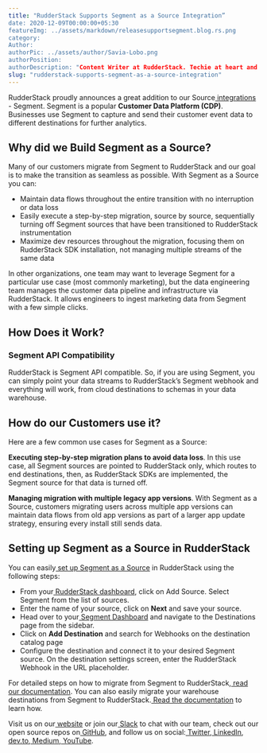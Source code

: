 ```yaml
---
title: "RudderStack Supports Segment as a Source Integration”
date: 2020-12-09T00:00:00+05:30
featureImg: ../assets/markdown/releasesupportsegment.blog.rs.png
category: 
Author:  
authorPic: ../assets/author/Savia-Lobo.png
authorPosition: 
authorDescription: "Content Writer at RudderStack. Techie at heart and loves to stay up to date with tech happenings across the globe. Loves singing and composing songs."
slug: "rudderstack-supports-segment-as-a-source-integration"
---
```


RudderStack proudly announces a great addition to our Source[ integrations](https://rudderstack.com/integration/)<span style="text-decoration:underline;"> </span>- Segment. Segment is a popular **Customer Data Platform (CDP)**.  Businesses use Segment to capture and send their customer event data to different destinations for further analytics.


## **Why did we Build Segment as a Source?**

Many of our customers migrate from Segment to RudderStack and our goal is to make the transition as seamless as possible. With Segment as a Source you can: 



*   Maintain data flows throughout the entire transition with no interruption or data loss
*   Easily execute a step-by-step migration, source by source, sequentially turning off Segment sources that have been transitioned to RudderStack instrumentation
*   Maximize dev resources throughout the migration, focusing them on RudderStack SDK installation, not managing multiple streams of the same data

In other organizations, one team may want to leverage Segment for a particular use case (most commonly marketing), but the data engineering team manages the customer data pipeline and infrastructure via RudderStack. It allows engineers to ingest marketing data from Segment with a few simple clicks. 


## **How Does it Work?**


### **Segment API Compatibility**

RudderStack is Segment API compatible. So, if you are using Segment, you can simply point your data streams to RudderStack’s Segment webhook and everything will work, from cloud destinations to schemas in your data warehouse. 


## **How do our Customers use it?**

Here are a few common use cases for Segment as a Source: 

**Executing step-by-step migration plans to avoid data loss**. In this use case, all Segment sources are pointed to RudderStack only, which routes to end destinations, then, as RudderStack SDKs are implemented, the Segment source for that data is turned off. 

**Managing migration with multiple legacy app versions**. With Segment as a Source, customers migrating users across multiple app versions can maintain data flows from old app versions as part of a larger app update strategy, ensuring every install still sends data. 


## **Setting up Segment as a Source in RudderStack**

You can easily[ set up Segment as a Source](https://docs.rudderstack.com/sources/segment#getting-started) in RudderStack using the following steps:



*   From your[ RudderStack dashboard](https://app.rudderstack.com/signup?type=freetrial), click on Add Source. Select Segment from the list of sources. 
*   Enter the name of your source, click on **Next** and save your source.
*   Head over to your[ Segment Dashboard](https://app.segment.com/workspaces) and navigate to the Destinations page from the sidebar. 
*   Click on **Add Destination** and search for Webhooks on the destination catalog page
*   Configure the destination and connect it to your desired Segment source. On the destination settings screen, enter the RudderStack Webhook in the URL placeholder.

For detailed steps on how to migrate from Segment to RudderStack,[ read our documentation](https://docs.rudderstack.com/migration-guides/rudderstack-migration-guide). You can also easily migrate your warehouse destinations from Segment to RudderStack.[ Read the documentation](https://docs.rudderstack.com/migration-guides/how-to-migrate-warehouse-destination-from-segment-to-rudderstack) to learn how.

Visit us on our[ website](http://www.rudderstack.com/) or join our[ Slack](https://resources.rudderstack.com/join-rudderstack-slack) to chat with our team, check out our open source repos on[ GitHub](https://github.com/rudderlabs), and follow us on social:[ Twitter](https://twitter.com/RudderStack),[ LinkedIn](https://www.linkedin.com/company/rudderlabs/),[ dev.to](https://dev.to/rudderstack),[ Medium](https://rudderstack.medium.com/),[ YouTube](https://www.youtube.com/channel/UCgV-B77bV_-LOmKYHw8jvBw).
